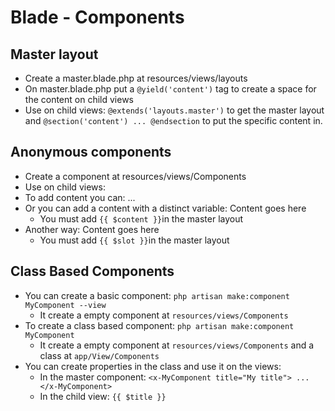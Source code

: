 # Blade - Components
## Master layout
- Create a master.blade.php at resources/views/layouts
- On master.blade.php put a `@yield('content')` tag to create a space for the content on child views
- Use on child views: `@extends('layouts.master')` to get the master layout and `@section('content') ... @endsection` to put the specific content in.

## Anonymous components
- Create a component at resources/views/Components
- Use on child views: <x-component-name> </x-component-name>
- To add content you can: <x-component-name content="content goes here"> ... </x-component-name> 
- Or you can add a content with a distinct variable:
  <x-component-name> <x-slot name="content"> Content goes here </x-slot>  </x-component-name>
  - You must add `{{ $content }}`in the master layout
- Another way: <x-component-name> Content goes here </x-component-name>
  - You must add `{{ $slot }}`in the master layout


## Class Based Components
- You can create a basic component: `php artisan make:component MyComponent --view`
  - It create a empty component at `resources/views/Components`
- To create a class based component: `php artisan make:component MyComponent`
  - It create a empty component at `resources/views/Components` and a class  at `app/View/Components`
- You can create properties in the class and use it on the views:
  - In the master component: `<x-MyComponent title="My title"> ... </x-MyComponent>`
  - In the child view: `{{ $title }}`